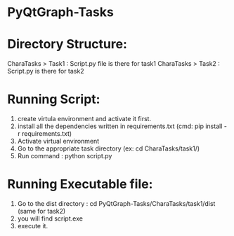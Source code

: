 # PyQtGraph-Tasks

# Directory Structure:
CharaTasks > Task1 : Script.py file is there for task1 
CharaTasks > Task2 : Script.py is there for task2

# Running Script: 
1. create virtula environment and activate it first.
2. install all the dependencies written in requirements.txt (cmd: pip install -r requirements.txt)
1. Activate virtual environment
2. Go to the appropriate task directory (ex: cd CharaTasks/task1/)
3. Run command : python script.py

# Running Executable file:
1. Go to the dist directory : cd PyQtGraph-Tasks/CharaTasks/task1/dist  (same for task2)
2. you will find script.exe
3. execute it.







